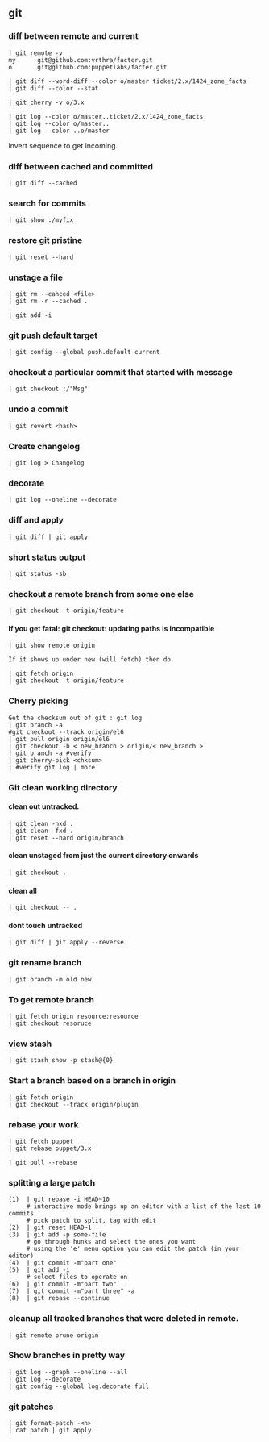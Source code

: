 ## git

### diff between remote and current

    | git remote -v
    my      git@github.com:vrthra/facter.git
    o       git@github.com:puppetlabs/facter.git

    | git diff --word-diff --color o/master ticket/2.x/1424_zone_facts
    | git diff --color --stat

    | git cherry -v o/3.x

    | git log --color o/master..ticket/2.x/1424_zone_facts
    | git log --color o/master..
    | git log --color ..o/master


invert sequence to get incoming.

### diff between cached and committed

    | git diff --cached

### search for commits

    | git show :/myfix

###  restore git pristine

    | git reset --hard

### unstage a file

    | git rm --cahced <file>
    | git rm -r --cached .

    | git add -i

### git push default target

    | git config --global push.default current

###  checkout a particular commit that started with message

    | git checkout :/"Msg"

###  undo a commit

    | git revert <hash>

###  Create changelog

    | git log > Changelog

### decorate

    | git log --oneline --decorate

###  diff and apply

    | git diff | git apply

### short status output

    | git status -sb

### checkout a remote branch from some one else

    | git checkout -t origin/feature

#### If you get fatal: git checkout: updating paths is incompatible

    | git show remote origin

    If it shows up under new (will fetch) then do

    | git fetch origin
    | git checkout -t origin/feature

###  Cherry picking

    Get the checksum out of git : git log
    | git branch -a
    #git checkout --track origin/el6
    | git pull origin origin/el6
    | git checkout -b < new_branch > origin/< new_branch >
    | git branch -a #verify
    | git cherry-pick <chksum>
    | #verify git log | more

### Git clean working directory

#### clean out untracked.

    | git clean -nxd .
    | git clean -fxd .
    | git reset --hard origin/branch

#### clean unstaged from just the current directory onwards

    | git checkout .

#### clean all

    | git checkout -- .

#### dont touch untracked

    | git diff | git apply --reverse

### git rename branch

    | git branch -m old new

### To get remote branch

    | git fetch origin resource:resource
    | git checkout resoruce

### view stash

    | git stash show -p stash@{0}

### Start a branch based on a branch in origin

    | git fetch origin
    | git checkout --track origin/plugin


### rebase your work

    | git fetch puppet
    | git rebase puppet/3.x

    | git pull --rebase

### splitting a large patch

    (1)  | git rebase -i HEAD~10
         # interactive mode brings up an editor with a list of the last 10 commits
         # pick patch to split, tag with edit
    (2)  | git reset HEAD~1
    (3)  | git add -p some-file
         # go through hunks and select the ones you want
         # using the 'e' menu option you can edit the patch (in your editor)
    (4)  | git commit -m"part one"
    (5)  | git add -i
         # select files to operate on
    (6)  | git commit -m"part two"
    (7)  | git commit -m"part three" -a
    (8)  | git rebase --continue

### cleanup all tracked branches that were deleted in remote.

    | git remote prune origin

### Show branches in pretty way

    | git log --graph --oneline --all
    | git log --decorate
    | git config --global log.decorate full

### git patches

    | git format-patch -<n>
    | cat patch | git apply
